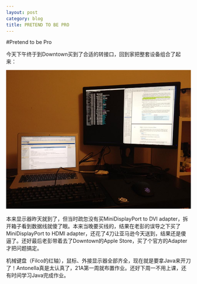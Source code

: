 ```yaml
---
layout: post
category: blog
title: PRETEND TO BE PRO
---
```

#Pretend to be Pro

今天下午终于到Downtown买到了合适的转接口，回到家把整套设备组合了起来：

![键盘、鼠标、显示器](/image/pretend_to_be_pro.jpg)

本来显示器昨天就到了，但当时疏忽没有买MiniDisplayPort to DVI adapter，拆开箱子看到数据线就傻了眼。本来当晚要买线的，结果在老彭的误导之下买了MiniDisplayPort to HDMI adapter，还花了4刀让亚马逊今天送到，结果还是傻逼了。还好最后老彭带着去了Downtown的Apple Store，买了个官方的Adapter才把问题搞定。

机械键盘（Filco的红轴），鼠标、外接显示器全部齐全，现在就是要拿Java来开刀了！Antonella真是太认真了，21A第一周就布置作业。还好下周一不用上课，还有时间学习Java完成作业。
